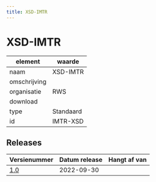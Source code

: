 ```yaml
---
title: XSD-IMTR
---
```


# XSD-IMTR

|element|waarde|
|-----|------|
| naam  |XSD-IMTR|
| omschrijving  ||
| organisatie  |RWS|
| download  | []()|
| type  |Standaard|
| id  |IMTR-XSD|

## Releases

|Versienummer|Datum release|Hangt af van
|-------|-------|-----|
| [1.0](<https://iplo.nl/digitaal-stelsel/aansluiten/standaarden/sttr-imtr/>)|2022-09-30||

